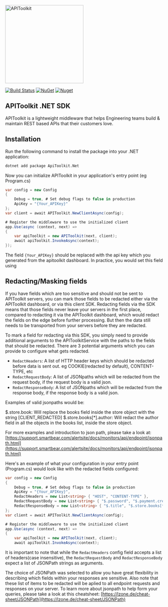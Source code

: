 <p>
<img src="https://apitoolkit.io/assets/img/logo-full.svg" alt="APIToolkit" width="250px" />
</p>

[![Build Status](https://github.com/apitoolkit/apitoolkit-dotnet/workflows/CI/badge.svg)](https://github.com/apitoolkit/apitoolkit-dotnet1/actions?query=workflow%3ACI) [![NuGet](https://img.shields.io/nuget/v/ApiToolkit.Net.svg)](https://nuget.org/packages/ApiToolkit.Net) [![Nuget](https://img.shields.io/nuget/dt/ApiToolkit.Net.svg)](https://nuget.org/packages/ApiToolkit.Net)


## APIToolkit .NET SDK


APIToolkit is a lightweight middleware that helps Engineering teams build & maintain REST based APIs that their customers love.


## Installation

Run the following command to install the package into your .NET application:

```sh
dotnet add package ApiToolkit.Net
```

Now you can initialize APIToolkit in your application's entry point (eg Program.cs)

```csharp
var config = new Config
{
    Debug = true, # Set debug flags to false in production
    ApiKey = "{Your_APIKey}"
};
var client = await APIToolkit.NewClientAsync(config);

# Register the middleware to use the initialized client
app.Use(async (context, next) =>
{
    var apiToolkit = new APIToolkit(next, client);
    await apiToolkit.InvokeAsync(context);
});
```

The field `{Your_APIKey}` should be replaced with the api key which you generated from the apitoolkit dashboard.
In practice, you would set this field using 


## Redacting/Masking fields

If you have fields which are too sensitive and should not be sent to APIToolkit servers, you can mark those fields to be redacted either via the APIToolkit dashboard, or via this client SDK. Redacting fields via the SDK means that those fields never leave your servers in the first place, compared to redacting it via the APIToolkit dashboard, which would redact the fields on the edge before further processing. But then the data still needs to be transported from your servers before they are redacted.

To mark a field for redacting via this SDK, you simply need to provide additional arguments to the APIToolkitService with the paths to the fields that should be redacted. There are 3 potential arguments which you can provide to configure what gets redacted.
- `RedactHeaders`:  A list of HTTP header keys which should be redacted before data is sent out. eg COOKIE(redacted by default), CONTENT-TYPE, etc
- `RedactRequestBody`: A list of JSONpaths which will be redacted from the request body, if the request body is a valid json.
- `RedactResponseBody`: A list of JSONpaths which will be redacted from the response body, if the response body is a valid json.

Examples of valid jsonpaths would be:

$.store.book: Will replace the books field inside the store object with the string [CLIENT_REDACTED]
$.store.books[*].author: Will redact the author field in all the objects in the books list, inside the store object.

For more examples and introduction to json path, please take a look at: [https://support.smartbear.com/alertsite/docs/monitors/api/endpoint/jsonpath.html](https://support.smartbear.com/alertsite/docs/monitors/api/endpoint/jsonpath.html)


Here's an example of what your configuration in your entry point (Program.cs) would look like with the redacted fields configured:
```csharp
var config = new Config
{
    Debug = true, # Set debug flags to false in production
    ApiKey = "{Your_APIKey}",
    RedactHeaders = new List<string> { "HOST", "CONTENT-TYPE" },
    RedactRequestBody = new List<string> { "$.password", "$.payment.credit_cards[*].cvv", "$.user.addresses[*]" },
    RedactResponseBody = new List<string> { "$.title", "$.store.books[*].author" }
};
var client = await APIToolkit.NewClientAsync(config);

# Register the middleware to use the initialized client
app.Use(async (context, next) =>
{
    var apiToolkit = new APIToolkit(next, client);
    await apiToolkit.InvokeAsync(context);

```


It is important to note that while the `RedactHeaders` config field accepts a list of headers(case insensitive), 
the `RedactRequestBody` and `RedactResponseBody` expect a list of JSONPath strings as arguments.

The choice of JSONPath was selected to allow you have great flexibility in describing which fields within your responses are sensitive.
Also note that these list of items to be redacted will be aplied to all endpoint requests and responses on your server.
To learn more about jsonpath to help form your queries, please take a look at this cheatsheet:
[https://lzone.de/cheat-sheet/JSONPath](https://lzone.de/cheat-sheet/JSONPath)
